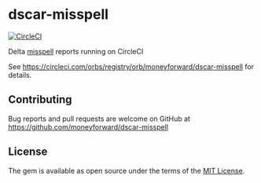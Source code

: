 # dscar-misspell

[![CircleCI](https://circleci.com/gh/moneyforward/dscar-misspell.svg?style=svg)](https://circleci.com/gh/moneyforward/dscar-misspell)

Delta [misspell](https://github.com/client9/misspell)  reports running on CircleCI

See https://circleci.com/orbs/registry/orb/moneyforward/dscar-misspell for details.

## Contributing
Bug reports and pull requests are welcome on GitHub at https://github.com/moneyforward/dscar-misspell

## License
The gem is available as open source under the terms of the [MIT License](https://opensource.org/licenses/MIT).

